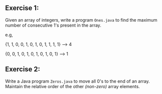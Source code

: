 ## Exercise 1:
Given an array of integers, write a program `Ones.java` to find the maximum number of consecutive 1's present in the array.

e.g,

{1, 1, 0, 0, 1, 0, 1, 0, 1, 1, 1, 1} --> 4

{0, 0, 1, 0, 1, 0, 1, 0, 1, 0, 1} --> 1 

## Exercise 2:
Write a Java program `Zeros.java` to move all 0's to the end of an array. Maintain the relative order of the other _(non-zero)_ array elements.
